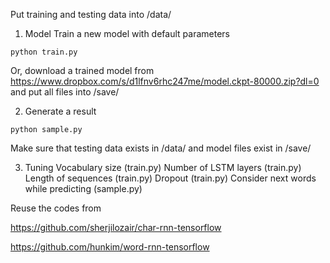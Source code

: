 Put training and testing data into /data/

1. Model
Train a new model with default parameters
```
python train.py
```
Or, download a trained model from https://www.dropbox.com/s/d1lfnv6rhc247me/model.ckpt-80000.zip?dl=0 and put all files into /save/

2. Generate a result
```
python sample.py
```
Make sure that testing data exists in /data/ and model files exist in /save/

3. Tuning
Vocabulary size (train.py)
Number of LSTM layers (train.py)
Length of sequences (train.py)
Dropout (train.py)
Consider next words while predicting (sample.py)


Reuse the codes from

https://github.com/sherjilozair/char-rnn-tensorflow

https://github.com/hunkim/word-rnn-tensorflow
